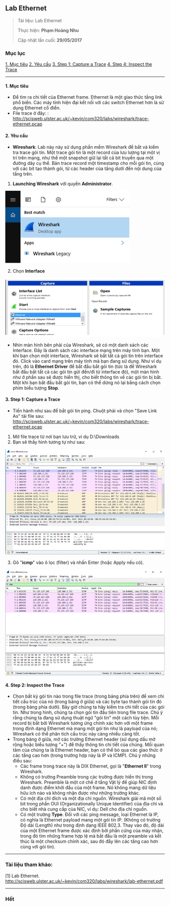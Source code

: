 ## Lab Ethernet	

> Tài liệu: Lab Ethernet
> 
> Thực hiện: **Phạm Hoàng Nhu**
> 
> Cập nhật lần cuối: **29/05/2017**

### Mục lục
[1. Mục tiêu](#muctieu)
[2. Yêu cầu](#yeucau)
[3. Step 1: Capture a Trace](#step1)
[4. Step 4: Inspect the Trace](#step2)

---

<a name="muctieu"></a>
#### 1. Mục tiêu
* Để tìm ra chi tiết của Ethernet frame. Ethernet là một giao thức tầng link phổ biến. Các máy tính hiện đại kết nối với các switch Ethernet hơn là sử dụng Ethernet cổ điển.
* File trace ở đây: : <http://scisweb.ulster.ac.uk/~kevin/com320/labs/wireshark/trace-ethernet.pcap>

<a name="yeucau"></a>
#### 2. Yêu cầu
* **Wireshark**: Lab này này sử dụng phần mềm Wireshark để bắt và kiểm tra trace gói tin. Một trace gói tin là một record của lưu lượng tại một vị trí trên mạng, như thể một snapshot giữ lại tất cả bit truyền qua một đường dây cụ thể. Bản trace record một timestamp cho mỗi gói tin, cùng với các bit tạo thành gói, từ các header của tầng dưới đến nội dung của tầng trên. 
1. **Launching Wireshark** với quyền **Administrator**.

![launching-wireshark](https://github.com/nhuhp/network_research/blob/master/Task03_COM320_Computer_Network/Week02/img/launching-wireshark.png)

2. Chọn **Interface**

![interface-list](https://github.com/nhuhp/network_research/blob/master/Task03_COM320_Computer_Network/Week02/img/interface-list.png)

* Nhìn màn hình bên phải của Wireshark, sẽ có một danh sách các Interface. Đây là danh sách các interface mạng trên máy tính bạn. Một khi bạn chọn một interface, Wireshark sẽ bắt tất cả gói tin trên interface đó. Click vào card mạng trên máy tính mà bạn đang sử dụng. Như ví dụ trên, đó là **Ethernet Driver** để bắt đầu bắt gói tin (tức là để Wireshark bắt đầu bắt tất cả các gói tin gửi đến/đi từ interface đó), một màn hình như ở phần sau sẽ được hiển thị, cho biết thông tin về các gói tin bị bắt. Một khi bạn bắt đầu bắt gói tin, bạn có thể dừng nó lại bằng cách chọn phím biểu tượng **Stop**.

<a name="step1"></a>
#### 3. Step 1: Capture a Trace
* Tiến hành như sau để bắt gói tin ping. Chuột phải và chọn "Save Link As" tải file sau: <http://scisweb.ulster.ac.uk/~kevin/com320/labs/wireshark/trace-ethernet.pcap>
1. Mở file trace từ nơi bạn lưu trữ, ví dụ D:\Downloads
2. Bạn  sẽ thấy hình tương tự như sau:

![ethernet-trace-open](https://github.com/nhuhp/network_research/blob/master/Task03_COM320_Computer_Network/Week02/img/ethernet-trace-open.png)

3. Gõ "**icmp**" vào ô lọc (filter) và nhấn Enter (hoặc Apply nếu có).

![icmp-filter](https://github.com/nhuhp/network_research/blob/master/Task03_COM320_Computer_Network/Week02/img/icmp-filter.png)

#### 4. Step 2: Inspect the Trace
* Chọn bất kỳ gói tin nào trong file trace (trong bảng phía trên) để xem chi tiết cấu trúc của nó (trong bảng ở giữa) và các byte tạo thành gói tin đó (trong bảng phía dưới). Bây giờ chúng ta hãy kiểm tra chi tiết của các gói tin. Như trong hình, chúng ta chọn gói tin đầu tiên trong file trace. Chú ý rằng chúng ta đang sử dụng thuật ngữ "gói tin" một cách tùy tiện. Mỗi record bị bắt bởi Wireshark tương ứng chính xác hơn với một frame trong định dạng Ethernet mà mang một gói tin như là payload của nó; Wireshark có thể phân tích cấu trúc này càng nhiều càng tốt.
* Trong bảng ở giữa, mở các trường Ethernet header (sử dụng dấu mở rộng hoặc biểu tượng "+") để thấy thông tin chi tiết của chúng. Mối quan tâm của chúng ta là Ethernet header, bạn có thể bỏ qua các giao thức ở các tầng cao hơn (trong trường hợp này là IP và ICMP). Chú ý những điều sau:
	- Các frame trong trace này là DIX Ethernet, gọi là "**Ethernet II**" trong Wireshark.
	- Không có trường Preamble trong các trường được hiển thị trong Wireshark. Preamble là một cơ chế ở tầng Vật lý để giúp NIC định danh được điểm khởi đầu của một frame. Nó không mang dữ liệu hữu ích nào và không nhận được như những trường khác.
	- Có một địa chỉ đích và một địa chỉ nguồn. Wireshark giải mã một số bit trong phần OUI (Organizationally Unique Identifier) của địa chỉ và cho biết nhà cung cấp của NIC, ví dụ: Dell cho địa chỉ nguồn.
	- Có một trường **Type**. Đối với các ping message, loại Ethernet là IP, có nghĩa là Ethernet payload mang một gói tin IP. (Không có trường Độ dài (Length) như trong định dạng IEEE 802.3. Thay vào đó, độ dài của một Ethernet frame được xác định bởi phần cứng của máy nhận, trong đó tìm những frame hợp lệ mà bắt đầu là một preamble và kết thúc là một checksum chính xác, sau đó đẩy lên các tầng cao hơn cùng với gói tin).

---

### Tài liệu tham khảo:

[1] Lab Ethernet. http://scisweb.ulster.ac.uk/~kevin/com320/labs/wireshark/lab-ethernet.pdf

---

### Hết
